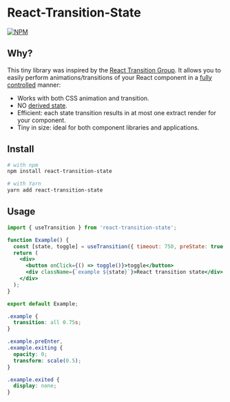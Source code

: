# React-Transition-State

[![NPM](https://img.shields.io/npm/v/react-transition-state.svg)](https://www.npmjs.com/package/react-transition-state)

## Why?

This tiny library was inspired by the [React Transition Group](https://github.com/reactjs/react-transition-group). It allows you to easily perform animations/transitions of your React component in a [fully controlled](https://reactjs.org/blog/2018/06/07/you-probably-dont-need-derived-state.html#common-bugs-when-using-derived-state) manner:
- Works with both CSS animation and transition.
- NO [derived state](https://reactjs.org/blog/2018/06/07/you-probably-dont-need-derived-state.html).
- Efficient: each state transition results in at most one extract render for your component.
- Tiny in size: ideal for both component libraries and applications.

## Install

```bash
# with npm
npm install react-transition-state

# with Yarn
yarn add react-transition-state
```

## Usage
```jsx
import { useTransition } from 'react-transition-state';

function Example() {
  const [state, toggle] = useTransition({ timeout: 750, preState: true });
  return (
    <div>
      <button onClick={() => toggle()}>toggle</button>
      <div className={`example ${state}`}>React transition state</div>
    </div>
  );
}

export default Example;
```
```css
.example {
  transition: all 0.75s;
}

.example.preEnter,
.example.exiting {
  opacity: 0;
  transform: scale(0.5);
}

.example.exited {
  display: none;
}
```

